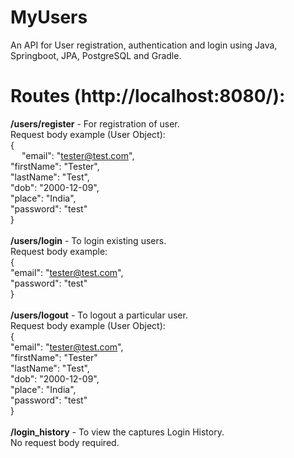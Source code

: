 # MyUsers
An API for User registration, authentication and login using Java, Springboot, JPA, PostgreSQL and Gradle.

# Routes (http://localhost:8080/):
<b>/users/register</b> -  For registration of user. <br>
Request body example (User Object): <br>
{<br>
&emsp;    "email": "tester@test.com",<br>
    "firstName": "Tester",<br>
    "lastName": "Test",<br>
    "dob": "2000-12-09",<br>
    "place": "India",<br>
    "password": "test"<br>
}<br>
<br>
<b>/users/login</b> - To login existing users.<br>
Request body example:<br>
{<br>
    "email": "tester@test.com",<br>
    "password": "test"<br>
}<br>
<br>
<b>/users/logout</b> - To logout a particular user.<br>
Request body example (User Object): <br>
{<br>
    "email": "tester@test.com",<br>
    "firstName": "Tester"<br>
    "lastName": "Test",<br>
    "dob": "2000-12-09",<br>
    "place": "India",<br>
    "password": "test"<br>
}<br>
<br>
<b>/login_history</b> - To view the captures Login History.<br>
No request body required.
